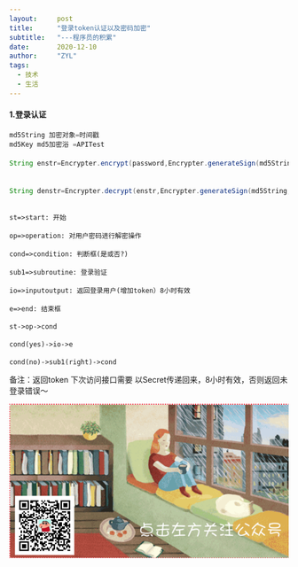 ```yaml
---
layout:     post
title:      "登录token认证以及密码加密"
subtitle:   "---程序员的积累"
date:       2020-12-10
author:     "ZYL"
tags:
  - 技术
  - 生活
---
```


#### 1.登录认证



``` java
md5String 加密对象=时间戳
md5Key md5加密浴 =APITest
    
String enstr=Encrypter.encrypt(password,Encrypter.generateSign(md5String,md5Key));//传递所有密码以此方式加密传递

    
String denstr=Encrypter.decrypt(enstr,Encrypter.generateSign(md5String,md5Key));//后台所有密码以此方式解密

```


```flow

st=>start: 开始

op=>operation: 对用户密码进行解密操作

cond=>condition: 判断框(是或否?)

sub1=>subroutine: 登录验证

io=>inputoutput: 返回登录用户(增加token）8小时有效

e=>end: 结束框

st->op->cond

cond(yes)->io->e

cond(no)->sub1(right)->cond

```

备注：返回token 下次访问接口需要 以Secret传递回来，8小时有效，否则返回未登录错误～

 ![关注我得到更多信息](/img/passme.png)
